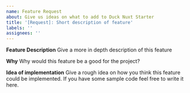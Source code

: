 ```yaml
---
name: Feature Request
about: Give us ideas on what to add to Duck Nuxt Starter
title: '[Request]: Short description of feature'
labels: ''
assignees: ''
---
```


**Feature Description**
Give a more in depth description of this feature

**Why**
Why would this feature be a good for the project?

**Idea of implementation**
Give a rough idea on how you think this feature could be implemented. If you have some sample code feel free to write it here.